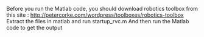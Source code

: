 Before you run the Matlab code, you should download robotics toolbox from this site : http://petercorke.com/wordpress/toolboxes/robotics-toolbox Extract the files in matlab and run startup_rvc.m And then run the Matlab code to get the output
